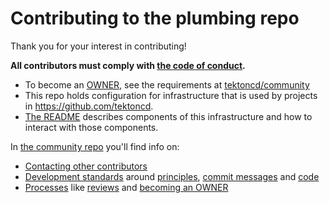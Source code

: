 # Contributing to the plumbing repo

Thank you for your interest in contributing!

**All contributors must comply with
[the code of conduct](./code-of-conduct.md).**

* To become an [OWNER](OWNER), see the requirements at [tektoncd/community](https://github.com/tektoncd/community/blob/master/process.md#requirements)
* This repo holds configuration for infrastructure that is used by projects in
  https://github.com/tektoncd.
* [The README](README.md) describes components of this infrastructure and how to interact
  with those components.

In [the community repo](https://github.com/tektoncd/community) you'll
find info on:

* [Contacting other contributors](https://github.com/tektoncd/community/blob/master/contact.md)
* [Development standards](https://github.com/tektoncd/community/blob/master/standards.md) around
  [principles](https://github.com/tektoncd/community/blob/master/standards.md#principles),
  [commit messages](https://github.com/tektoncd/community/blob/master/standards.md#commit-messages)
  and [code](https://github.com/tektoncd/community/blob/master/standards.md#coding-standards)
* [Processes](https://github.com/tektoncd/community/blob/master/process.md) like
  [reviews](https://github.com/tektoncd/community/blob/master/process.md#reviews)
  and [becoming an OWNER](https://github.com/tektoncd/community/blob/master/process.md#owners)
